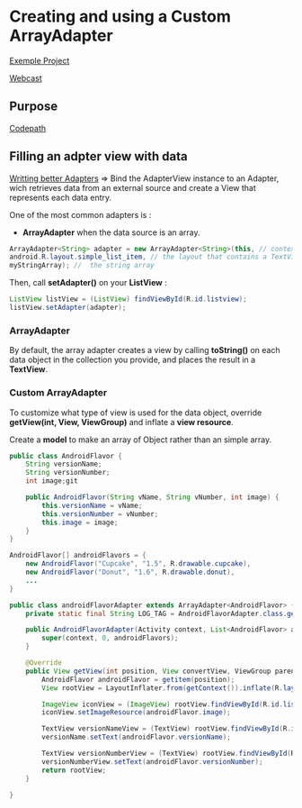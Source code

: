# Creating and using a Custom ArrayAdapter

[Exemple Project](https://github.com/udacity/android-custom-arrayadapter)

[Webcast](https://plus.google.com/u/0/events/chlh8qqr5q5grs1lajpqnvvql8k?authkey=CNXMrZuHsMWhNg)

## Purpose
[Codepath](https://guides.codepath.com/android/Using-an-ArrayAdapter-with-ListView)

## Filling an adpter view with data

[Writting better Adapters](https://proandroiddev.com/writing-better-adapters-1b09758407d2)
=> Bind the AdapterView instance to an Adapter, wich retrieves data from an external source and create a View that represents each data entry.

One of the most common adapters is : 
- **ArrayAdapter** when the data source is an array.

```java
ArrayAdapter<String> adapter = new ArrayAdapter<String>(this, // context,
android.R.layout.simple_list_item, // the layout that contains a TextView for each string in the array,
myStringArray); //  the string array
```
Then, call **setAdapter()** on your **ListView** :
```java
ListView listView = (ListView) findViewById(R.id.listview);
listView.setAdapter(adapter);
```

### ArrayAdapter
By default, the array adapter creates a view by calling **toString()** on each data object in the collection you provide, and places the result in a **TextView**. 


### Custom ArrayAdapter

To customize what type of view is used for the data object, override **getView(int, View, ViewGroup)** and inflate a **view resource**.

Create a **model** to make an array of Object rather than an simple array.

```java
public class AndroidFlavor {
    String versionName;
    String versionNumber;
    int image;git 

    public AndroidFlavor(String vName, String vNumber, int image) {
        this.versionName = vName;
        this.versionNumber = vNumber;
        this.image = image;
    }
}
```

```java
AndroidFlavor[] androidFlavors = {
    new AndroidFlavor("Cupcake", "1.5", R.drawable.cupcake),
    new AndroidFlavor("Donut", "1.6", R.drawable.donut),
    ...
}
```
```java
public class androidFlavorAdapter extends ArrayAdapter<AndroidFlavor> {
    private static final String LOG_TAG = AndroidFlavorAdapter.class.getSimpleName();

    public AndroidFlavorAdapter(Activity context, List<AndroidFlavor> androidFlavor) {
        super(context, 0, androidFlavors);
    }

    @Override
    public View getView(int position, View convertView, ViewGroup parent) {
        AndroidFlavor androidFlavor = getitem(position);
        View rootView = LayoutInflater.from(getContext()).inflate(R.layout.list_item_flavor, parent);

        ImageView iconView = (ImageView) rootView.findViewById(R.id.listitem_icon);
        iconView.setImageResource(androidFlavor.image);

        TextView versionNameView = (TextView) rootView.findViewById(R.id.list_item_version_name);
        versionName.setText(androidFlavor.versionName);

        TextView versionNumberView = (TextView) rootView.findViewById(R.id.list_tem_versionnumber);
        versionNumberView.setText(androidFlavor.versionNumber);
        return rootView;
    }

}
```


